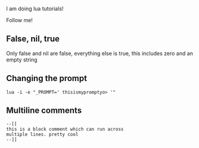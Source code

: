 I am doing lua tutorials!

Follow me!

## False, nil, true
  Only false and nil are false, everything else is true, this includes zero and an empty string

## Changing the prompt
    lua -i -e "_PROMPT=' thisismypromptyo> '"

## Multiline comments
    --[[
    this is a block comment which can run across
    multiple lines. pretty cool
    --]]
